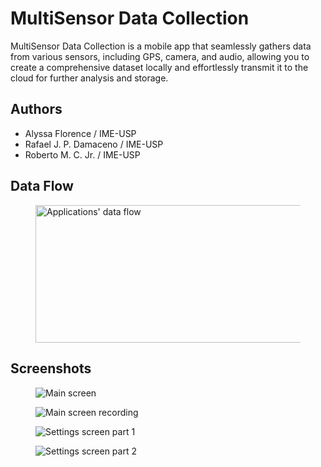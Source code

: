 # MultiSensor Data Collection

MultiSensor Data Collection is a mobile app that seamlessly gathers data from various sensors, including GPS, camera, and audio, allowing you to create a comprehensive dataset locally and effortlessly transmit it to the cloud for further analysis and storage. 


## Authors

- Alyssa Florence / IME-USP
- Rafael J. P. Damaceno / IME-USP
- Roberto M. C. Jr. / IME-USP


## Data Flow

<figure>
    <img src="prototype/data flow.png" alt="Applications' data flow" width="486.5" height="220.5">
</figure>


## Screenshots

<figure>
    <img src="screenshots/main screen.png" alt="Main screen">
</figure>

<figure>
    <img src="screenshots/main screen recording.png" alt="Main screen recording">
</figure>

<figure>
    <img src="screenshots/settings screen part 1.png" alt="Settings screen part 1">
</figure>

<figure>
    <img src="screenshots/settings screen part 2.png" alt="Settings screen part 2">
</figure>
